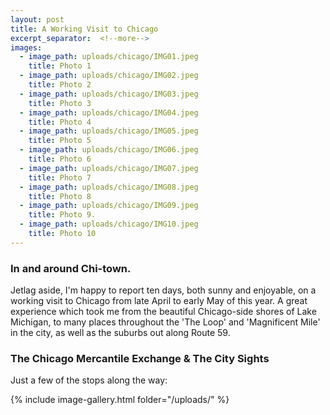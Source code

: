 ```yaml
---
layout: post
title: A Working Visit to Chicago
excerpt_separator:  <!--more-->
images:
  - image_path: uploads/chicago/IMG01.jpeg
    title: Photo 1
  - image_path: uploads/chicago/IMG02.jpeg
    title: Photo 2
  - image_path: uploads/chicago/IMG03.jpeg
    title: Photo 3
  - image_path: uploads/chicago/IMG04.jpeg
    title: Photo 4
  - image_path: uploads/chicago/IMG05.jpeg
    title: Photo 5
  - image_path: uploads/chicago/IMG06.jpeg
    title: Photo 6
  - image_path: uploads/chicago/IMG07.jpeg
    title: Photo 7
  - image_path: uploads/chicago/IMG08.jpeg
    title: Photo 8
  - image_path: uploads/chicago/IMG09.jpeg
    title: Photo 9.
  - image_path: uploads/chicago/IMG10.jpeg
    title: Photo 10
---
```


### In and around Chi-town.


Jetlag aside, I'm happy to report ten days, both sunny and enjoyable, on a working visit to Chicago from late April to early May of this year. A great experience which took me from the beautiful Chicago-side shores of Lake Michigan, to many places throughout the 'The Loop' and 'Magnificent Mile' in the city, as well as the suburbs out along Route 59.


### The Chicago Mercantile Exchange & The City Sights


Just a few of the stops along the way:

{% include image-gallery.html folder="/uploads/" %}
